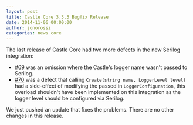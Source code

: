 ```yaml
---
layout: post
title: Castle Core 3.3.3 Bugfix Release
date: 2014-11-06 00:00:00
author: jonorossi
categories: news core
---
```

The last release of Castle Core had two more defects in the new Serilog integration:
* [#69][github-core-69] was an omission where the Castle's logger name wasn't passed to Serilog.
* [#70][github-core-70] was a defect that calling `Create(string name, LoggerLevel level)` had a side-effect of modifying the passed in `LoggerConfiguration`,
  this overload shouldn't have been implemented on this integration as the logger level should be configured via Serilog.

We just pushed an update that fixes the problems. There are no other changes in this release.

[github-core-69]: https://github.com/castleproject/Core/issues/69
[github-core-70]: https://github.com/castleproject/Core/issues/70